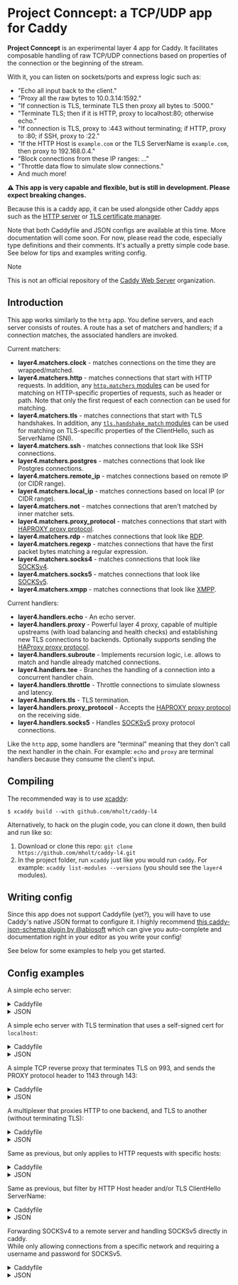 Project Conncept: a TCP/UDP app for Caddy
=======================================

**Project Conncept** is an experimental layer 4 app for Caddy. It facilitates composable handling of raw TCP/UDP connections based on properties of the connection or the beginning of the stream.

With it, you can listen on sockets/ports and express logic such as:

- "Echo all input back to the client."
- "Proxy all the raw bytes to 10.0.3.14:1592."
- "If connection is TLS, terminate TLS then proxy all bytes to :5000."
- "Terminate TLS; then if it is HTTP, proxy to localhost:80; otherwise echo."
- "If connection is TLS, proxy to :443 without terminating; if HTTP, proxy to :80; if SSH, proxy to :22."
- "If the HTTP Host is `example.com` or the TLS ServerName is `example.com`, then proxy to 192.168.0.4."
- "Block connections from these IP ranges: ..."
- "Throttle data flow to simulate slow connections."
- And much more!

**⚠️ This app is very capable and flexible, but is still in development. Please expect breaking changes.**

Because this is a caddy app, it can be used alongside other Caddy apps such as the [HTTP server](https://caddyserver.com/docs/modules/http) or [TLS certificate manager](https://caddyserver.com/docs/modules/tls).

Note that both Caddyfile and JSON configs are available at this time. More documentation will come soon. For now, please read the code, especially type definitions and their comments. It's actually a pretty simple code base. See below for tips and examples writing config.

> [!NOTE]
> This is not an official repository of the [Caddy Web Server](https://github.com/caddyserver) organization.

## Introduction

This app works similarly to the `http` app. You define servers, and each server consists of routes. A route has a set of matchers and handlers; if a connection matches, the associated handlers are invoked.

Current matchers:

- **layer4.matchers.clock** - matches connections on the time they are wrapped/matched.
- **layer4.matchers.http** - matches connections that start with HTTP requests. In addition, any [`http.matchers` modules](https://caddyserver.com/docs/modules/) can be used for matching on HTTP-specific properties of requests, such as header or path. Note that only the first request of each connection can be used for matching.
- **layer4.matchers.tls** - matches connections that start with TLS handshakes. In addition, any [`tls.handshake_match` modules](https://caddyserver.com/docs/modules/) can be used for matching on TLS-specific properties of the ClientHello, such as ServerName (SNI).
- **layer4.matchers.ssh** - matches connections that look like SSH connections.
- **layer4.matchers.postgres** - matches connections that look like Postgres connections.
- **layer4.matchers.remote_ip** - matches connections based on remote IP (or CIDR range).
- **layer4.matchers.local_ip** - matches connections based on local IP (or CIDR range).
- **layer4.matchers.not** - matches connections that aren't matched by inner matcher sets.
- **layer4.matchers.proxy_protocol** - matches connections that start with [HAPROXY proxy protocol](https://www.haproxy.org/download/1.8/doc/proxy-protocol.txt).
- **layer4.matchers.rdp** - matches connections that look like [RDP](https://winprotocoldoc.blob.core.windows.net/productionwindowsarchives/MS-RDPBCGR/%5BMS-RDPBCGR%5D.pdf).
- **layer4.matchers.regexp** - matches connections that have the first packet bytes matching a regular expression.
- **layer4.matchers.socks4** - matches connections that look like [SOCKSv4](https://www.openssh.com/txt/socks4.protocol).
- **layer4.matchers.socks5** - matches connections that look like [SOCKSv5](https://www.rfc-editor.org/rfc/rfc1928.html).
- **layer4.matchers.xmpp** - matches connections that look like [XMPP](https://xmpp.org/about/technology-overview/).

Current handlers:

- **layer4.handlers.echo** - An echo server.
- **layer4.handlers.proxy** - Powerful layer 4 proxy, capable of multiple upstreams (with load balancing and health checks) and establishing new TLS connections to backends. Optionally supports sending the [HAProxy proxy protocol](https://www.haproxy.org/download/1.8/doc/proxy-protocol.txt).
- **layer4.handlers.subroute** - Implements recursion logic, i.e. allows to match and handle already matched connections.
- **layer4.handlers.tee** - Branches the handling of a connection into a concurrent handler chain.
- **layer4.handlers.throttle** - Throttle connections to simulate slowness and latency.
- **layer4.handlers.tls** - TLS termination.
- **layer4.handlers.proxy_protocol** - Accepts the [HAPROXY proxy protocol](https://www.haproxy.org/download/1.8/doc/proxy-protocol.txt) on the receiving side.
- **layer4.handlers.socks5** - Handles [SOCKSv5](https://www.rfc-editor.org/rfc/rfc1928.html) proxy protocol connections.

Like the `http` app, some handlers are "terminal" meaning that they don't call the next handler in the chain. For example: `echo` and `proxy` are terminal handlers because they consume the client's input.


## Compiling

The recommended way is to use [xcaddy](https://github.com/caddyserver/xcaddy):

```
$ xcaddy build --with github.com/mholt/caddy-l4
```

Alternatively, to hack on the plugin code, you can clone it down, then build and run like so:

1. Download or clone this repo: `git clone https://github.com/mholt/caddy-l4.git`
2. In the project folder, run `xcaddy` just like you would run `caddy`. For example: `xcaddy list-modules --versions` (you should see the `layer4` modules).


## Writing config

Since this app does not support Caddyfile (yet?), you will have to use Caddy's native JSON format to configure it. I highly recommend [this caddy-json-schema plugin by @abiosoft](https://github.com/abiosoft/caddy-json-schema) which can give you auto-complete and documentation right in your editor as you write your config!

See below for some examples to help you get started.


## Config examples

A simple echo server:

<details>
    <summary>Caddyfile</summary>

```
{
    layer4 {
        127.0.0.1:5000 {
            route {
                echo
            }
        }
    }
}
```
</details>
<details>
    <summary>JSON</summary>

```json
{
	"apps": {
		"layer4": {
			"servers": {
				"example": {
					"listen": ["127.0.0.1:5000"],
					"routes": [
						{
							"handle": [
								{"handler": "echo"}
							]
						}
					]
				}
			}
		}
	}
}
```
</details>


A simple echo server with TLS termination that uses a self-signed cert for `localhost`:

<details>
    <summary>Caddyfile</summary>

```
{
    layer4 {
        127.0.0.1:5000 {
            route {
                tls
                echo
            }
        }
    }
}
```
</details>
<details>
    <summary>JSON</summary>

```json
{
	"apps": {
		"layer4": {
			"servers": {
				"example": {
					"listen": ["127.0.0.1:5000"],
					"routes": [
						{
							"handle": [
								{"handler": "tls"},
								{"handler": "echo"}
							]
						}
					]
				}
			}
		},
		"tls": {
			"certificates": {
				"automate": ["localhost"]
			},
			"automation": {
				"policies": [
					{
						"issuers": [{"module": "internal"}]
					}
				]
			}
		}
	}
}
```
</details>

A simple TCP reverse proxy that terminates TLS on 993, and sends the PROXY protocol header to 1143 through 143:

<details>
    <summary>Caddyfile</summary>

```
{
    layer4 {
        0.0.0.0:993 {
            route {
                tls
                proxy {
                    proxy_protocol v1
                    upstream localhost:143
                }
            }
        }
        0.0.0.0:143 {
            route {
                proxy_protocol
                proxy {
                    proxy_protocol v2
                    upstream localhost:1143
                }
            }
        }
    }
}
```
</details>
<details>
    <summary>JSON</summary>

```json
{
	"apps": {
		"layer4": {
			"servers": {
				"secure-imap": {
					"listen": ["0.0.0.0:993"],
					"routes": [
						{
							"handle": [
								{
									"handler": "tls"
								},
								{
									"handler": "proxy",
									"proxy_protocol": "v1",
									"upstreams": [
										{"dial": ["localhost:143"]}
									]
								}
							]
						}
					]
				},
				"normal-imap": {
					"listen": ["0.0.0.0:143"],
					"routes": [
						{
							"handle": [
								{
									"handler": "proxy_protocol"
								},
								{
									"handler": "proxy",
									"proxy_protocol": "v2",
									"upstreams": [
										{"dial": ["localhost:1143"]}
									]
								}
							]
						}
					]
				}
			}
		}
	}
}
```
</details>

A multiplexer that proxies HTTP to one backend, and TLS to another (without terminating TLS):

<details>
    <summary>Caddyfile</summary>

```
{
    layer4 {
        127.0.0.1:5000 {
            @insecure http
            route @insecure {
                proxy localhost:80
            }
            @secure tls
            route @secure {
                proxy localhost:443
            }
        }
    }
}
```
</details>
<details>
    <summary>JSON</summary>

```json
{
	"apps": {
		"layer4": {
			"servers": {
				"example": {
					"listen": ["127.0.0.1:5000"],
					"routes": [
						{
							"match": [
								{
									"http": []
								}
							],
							"handle": [
								{
									"handler": "proxy",
									"upstreams": [
										{"dial": ["localhost:80"]}
									]
								}
							]
						},
						{
							"match": [
								{
									"tls": {}
								}
							],
							"handle": [
								{
									"handler": "proxy",
									"upstreams": [
										{"dial": ["localhost:443"]}
									]
								}
							]
						}
					]
				}
			}
		}
	}
}
```
</details>

Same as previous, but only applies to HTTP requests with specific hosts:

<details>
    <summary>Caddyfile</summary>

```
{
    layer4 {
        127.0.0.1:5000 {
            @example http host example.com
            route @example {
                subroute {
                    @insecure http
                    route @insecure {
                        proxy localhost:80
                    }
                    @secure tls
                    route @secure {
                        proxy localhost:443
                    }
                }
            }
        }
    }
}
```
</details>
<details>
    <summary>JSON</summary>

```json
{
	"apps": {
		"layer4": {
			"servers": {
				"example": {
					"listen": ["127.0.0.1:5000"],
					"routes": [
						{
							"match": [
								{
									"http": [
										{"host": ["example.com"]}
									]
								}
							],
							"handle": [
								{
									"handler": "subroute",
									"routes": [
										{
											"match": [
												{
													"http": []
												}
											],
											"handle": [
												{
													"handler": "proxy",
													"upstreams": [
														{"dial": ["localhost:80"]}
													]
												}
											]
										},
										{
											"match": [
												{
													"tls": {}
												}
											],
											"handle": [
												{
													"handler": "proxy",
													"upstreams": [
														{"dial": ["localhost:443"]}
													]
												}
											]
										}
									]
								}
							]
						}
					]
				}
			}
		}
	}
}
```
</details>

Same as previous, but filter by HTTP Host header and/or TLS ClientHello ServerName:

<details>
    <summary>Caddyfile</summary>

```
{
    layer4 {
        127.0.0.1:5000 {
            @insecure http host example.com
            route @insecure {
                proxy localhost:80
            }
            @secure tls sni example.net
            route @secure {
                proxy localhost:443
            }
        }
    }
}
```
</details>
<details>
    <summary>JSON</summary>

```json
{
	"apps": {
		"layer4": {
			"servers": {
				"example": {
					"listen": ["127.0.0.1:5000"],
					"routes": [
						{
							"match": [
								{
									"http": [
										{"host": ["example.com"]}
									]
								}
							],
							"handle": [
								{
									"handler": "proxy",
									"upstreams": [
										{"dial": ["localhost:80"]}
									]
								}
							]
						},
						{
							"match": [
								{
									"tls": {
										"sni": ["example.net"]
									}
								}
							],
							"handle": [
								{
									"handler": "proxy",
									"upstreams": [
										{"dial": ["localhost:443"]}
									]
								}
							]
						}
					]
				}
			}
		}
	}
}
```
</details>

Forwarding SOCKSv4 to a remote server and handling SOCKSv5 directly in caddy.  
While only allowing connections from a specific network and requiring a username and password for SOCKSv5.

<details>
    <summary>Caddyfile</summary>

```
{
    layer4 {
        0.0.0.0:1080 {
            @s5 {
                socks5
                ip 10.0.0.0/24
            }
            route @s5 {
                socks5 {
                    credentials bob qHoEtVpGRM
                }
            }
            @s4 socks4
            route @s4 {
                proxy 10.64.0.1:1080
            }
        }
    }
}
```
</details>
<details>
    <summary>JSON</summary>

```json
{
	"apps": {
		"layer4": {
			"servers": {
				"socks": {
					"listen": ["0.0.0.0:1080"],
					"routes": [
						{
							"match": [
								{
									"socks5": {},
									"remote_ip": {"ranges": ["10.0.0.0/24"]}
								}
							],
							"handle": [
								{
									"handler": "socks5",
									"credentials": {
										"bob": "qHoEtVpGRM"
									}
								}
							]
						},
						{
							"match": [
								{
									"socks4": {}
								}
							],
							"handle": [
								{
									"handler": "proxy",
									"upstreams": [
										{"dial": ["10.64.0.1:1080"]}
									]
								}
							]
						}
					]
				}
			}
		}
	}
}
```
</details>
